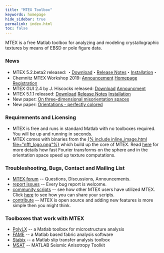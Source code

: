 ```yaml
---
title: "MTEX Toolbox"
keywords: homepage
hide_sidebar: true
permalink: index.html
toc: false
---
```


MTEX is a free Matlab toolbox for analyzing and modeling crystallographic textures by means of EBSD or pole figure data.

### News
* MTEX 5.2.beta2 released: ・[Download](https://github.com/mtex-toolbox/mtex/releases/download/mtex-5.2.beta2/mtex-5.2.beta2.zip)・[Release Notes](files/doc/changelog.html)・[Installation](download)・
* Chemnitz MTEX Workshop 2019: [Announcement](https://groups.google.com/forum/#!topic/mtexmail/XkXVO2wRN3M) [Homepage](http://www-user.tu-chemnitz.de/~rahi/mtexWorkshop19) [Registration](http://www-user.tu-chemnitz.de/~rahi/mtexWorkshop19/registration.php)
* MTEX GUI 2.4 by J. Hiscocks released: [Download](https://www.researchgate.net/profile/Jessica_Hiscocks/publication/327848702_MTEX_GUI_for_EBSD_and_Pole_Figure_Plotting_Rev_24/data/5ba97639299bf13e604a3c43/Annotate2p4.zip) [Announcment](https://www.researchgate.net/publication/327848702_MTEX_GUI_for_EBSD_and_Pole_Figure_Plotting_Rev_24)
* MTEX 5.1.1 released: [Download](https://github.com/mtex-toolbox/mtex/releases/download/mtex-5.1.1/mtex-5.1.1.zip) [Release Notes](files/doc/changelog.html) [Installation](download)
* New paper: [On three-dimensional misorientation spaces](https://www-user.tu-chemnitz.de/~rahi/paper/misori.pdf)
* New paper: [Orientations - perfectly colored](https://www-user.tu-chemnitz.de/~rahi/paper/so3Colors.pdf)

### Requirements and Licensing

* MTEX is free and runs in standard Matlab with no toolboxes required. You will
be up and running in seconds.
* MTEX comes with binaries from the [{% include inline_image.html file="nfft_logo.png"%}](https://www-user.tu-chemnitz.de/~potts/nfft/) which build up the core of MTEX. Read [here]() for more details how fast Fourier transforms on the sphere and in the orientation space speed up texture computations.

### Troubleshooting, Bugs, Contact and Mailing List


 * [MTEX forum](https://groups.google.com/forum/?fromgroups=#!forum/mtexmail)
  -- Questions, Discussions, Announcements.
 * [report issues](https://github.com/mtex-toolbox/mtex/issues) -- Every bug
   report is welcome.
 * [community scripts](https://gist.github.com/search?utf8=%E2%9C%93&q=%23mtexScript)
   -- see how other MTEX users have utilized MTEX. Click [here](scripts) to see how
   you can share your scripts.
 * [contribute](https://github.com/mtex-toolbox/mtex) -- MTEX is open
   source and adding new features is more simple then you might think.

### Toolboxes that work with MTEX

* [PolyLX](http://petrol.natur.cuni.cz/~ondro/polylx) -- a Matlab toolbox for microstructure
  analysis
* [FAME](http://peternell.org/archive.html) -- a Matlab based fabric analysis
software
* [Stabix](https://github.com/stabix/stabix) -- a Matlab slip transfer analysis toolbox
* [MSAT](https://github.com/andreww/MSAT) -- MATLAB Seismic Anisotropy Toolkit
